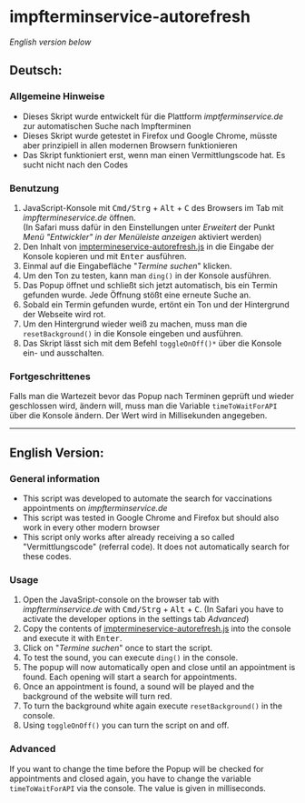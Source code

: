 # impfterminservice-autorefresh
 
*English version below*

## Deutsch:

### Allgemeine Hinweise

- Dieses Skript wurde entwickelt für die Plattform *imptferminservice.de* zur automatischen Suche nach Impfterminen 
- Dieses Skript wurde getestet in Firefox und Google Chrome, müsste aber prinzipiell in allen modernen Browsern funktionieren
- Das Skript funktioniert erst, wenn man einen Vermittlungscode hat. Es sucht nicht nach den Codes

### Benutzung

1. JavaScript-Konsole mit <kbd>Cmd/Strg</kbd> + <kbd>Alt</kbd> + <kbd>C</kbd> des Browsers im Tab mit *impftermineservice.de* öffnen. \
   (In Safari muss dafür in den Einstellungen unter *Erweitert* der Punkt *Menü "Entwickler" in der Menüleiste anzeigen* aktiviert werden)
2. Den Inhalt von [imptermineservice-autorefresh.js](./impfterminservice-autorefresh.js) in die Eingabe der Konsole kopieren und mit <kbd>Enter</kbd> ausführen.
3. Einmal auf die Eingabefläche "*Termine suchen*" klicken.
4. Um den Ton zu testen, kann man ```ding()``` in der Konsole ausführen.
5. Das Popup öffnet und schließt sich jetzt automatisch, bis ein Termin gefunden wurde. Jede Öffnung stößt eine erneute Suche an.
6. Sobald ein Termin gefunden wurde, ertönt ein Ton und der Hintergrund der Webseite wird rot.
7. Um den Hintergrund wieder weiß zu machen, muss man die ```resetBackground()``` in die Konsole eingeben und ausführen.
8. Das Skript lässt sich mit dem Befehl ```toggleOnOff()*``` über die Konsole ein- und ausschalten.


### Fortgeschrittenes

Falls man die Wartezeit bevor das Popup nach Terminen geprüft und wieder geschlossen wird, ändern will, muss man die 
Variable ```timeToWaitForAPI``` über die Konsole ändern. Der Wert wird in Millisekunden angegeben.

---

## English Version:

### General information
- This script was developed to automate the search for vaccinations appointments on *impfterminservice.de*
- This script was tested in Google Chrome and Firefox but should also work in every other modern browser
- This script only works after already receiving a so called "Vermittlungscode" (referral code). 
  It does not automatically search for these codes.
  
### Usage
1. Open the JavaSript-console on the browser tab with *impfterminservice.de* with <kbd>Cmd/Strg</kbd> + <kbd>Alt</kbd> + <kbd>C</kbd>\.
   (In Safari you have to activate the developer options in the settings tab *Advanced*)
2. Copy the contents of [imptermineservice-autorefresh.js](./impfterminservice-autorefresh.js) into the console and execute it with <kbd>Enter</kbd>.
3. Click on "*Termine suchen*" once to start the script.
4. To test the sound, you can execute ```ding()``` in the console.
5. The popup will now automatically open and close until an appointment is found. Each opening will start a search for appointments.
6. Once an appointment is found, a sound will be played and the background of the website will turn red.
7. To turn the background white again execute ```resetBackground()``` in the console.
8. Using ```toggleOnOff()``` you can turn the script on and off.

### Advanced
If you want to change the time before the Popup will be checked for appointments and closed again, you have to change 
the variable ```timeToWaitForAPI``` via the console. The value is given in milliseconds.
